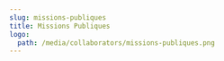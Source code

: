 ```yaml
---
slug: missions-publiques
title: Missions Publiques
logo:
  path: /media/collaborators/missions-publiques.png
---
```

